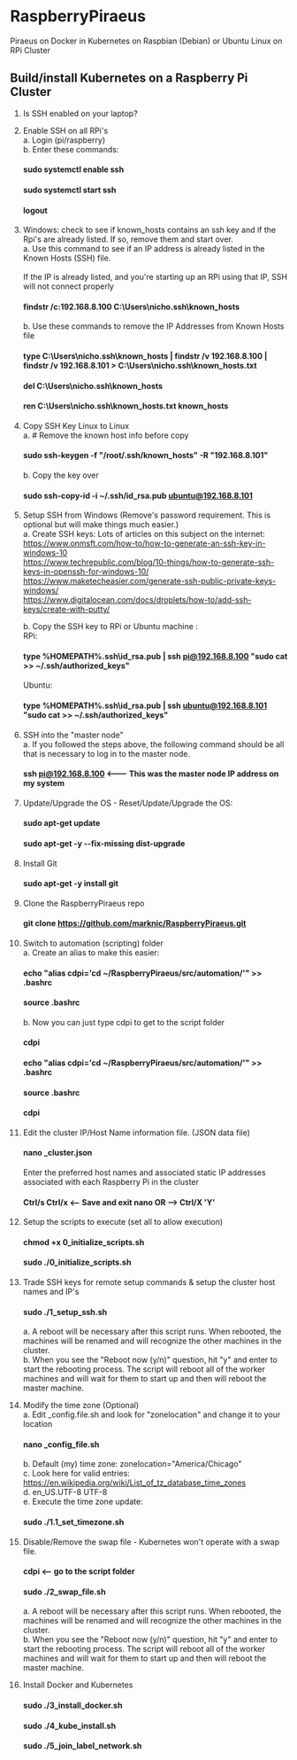 # RaspberryPiraeus

Piraeus on Docker in Kubernetes on Raspbian (Debian) or Ubuntu Linux on RPi Cluster

## Build/install Kubernetes on a Raspberry Pi Cluster

1. Is SSH enabled on your laptop?

2. Enable SSH on all RPi's</br>
    a. Login (pi/raspberry)</br>
    b. Enter these commands: </br>
    #### sudo systemctl enable ssh</br>
    #### sudo systemctl start ssh </br>    
    #### logout

3. Windows: check to see if known_hosts contains an ssh key and if the Rpi's are already listed.  If so, remove them and start over.</br>
    a. Use this command to see if an IP address is already listed in the Known Hosts (SSH) file.</br>  
    If the IP is already listed, and you're starting up an RPi using that IP, SSH will not connect properly</br>
    #### findstr /c:192.168.8.100 C:\Users\nicho\.ssh\known_hosts

    b. Use these commands to remove the IP Addresses from Known Hosts file </br>
    #### type C:\Users\nicho\.ssh\known_hosts | findstr /v 192.168.8.100 | findstr /v 192.168.8.101 > C:\Users\nicho\.ssh\known_hosts.txt </br>
    #### del C:\Users\nicho\.ssh\known_hosts </br>
    #### ren C:\Users\nicho\.ssh\known_hosts.txt known_hosts </br>

4. Copy SSH Key Linux to Linux </br>
    a. # Remove the known host info before copy </br>
    #### sudo ssh-keygen -f "/root/.ssh/known_hosts" -R "192.168.8.101" </br>
    b. Copy the key over </br>
    #### sudo ssh-copy-id -i ~/.ssh/id_rsa.pub ubuntu@192.168.8.101 </br>

5. Setup SSH from Windows (Remove's password requirement.   This is optional but will make things much easier.) </br>
    a. Create SSH keys: Lots of articles on this subject on the internet: </br>
        https://www.onmsft.com/how-to/how-to-generate-an-ssh-key-in-windows-10 </br>
        https://www.techrepublic.com/blog/10-things/how-to-generate-ssh-keys-in-openssh-for-windows-10/ </br>
        https://www.maketecheasier.com/generate-ssh-public-private-keys-windows/ </br>
        https://www.digitalocean.com/docs/droplets/how-to/add-ssh-keys/create-with-putty/ </br>

    b. Copy the SSH key to RPi or Ubuntu machine : </br>
    RPi: </br>
    #### type  %HOMEPATH%\.ssh\id_rsa.pub | ssh pi@192.168.8.100 "sudo cat >> ~/.ssh/authorized_keys"

    Ubuntu: </br>
    #### type  %HOMEPATH%\.ssh\id_rsa.pub | ssh ubuntu@192.168.8.101 "sudo cat >> ~/.ssh/authorized_keys"

6. SSH into the "master node" </br>
    a. If you followed the steps above, the following command should be all that is necessary to log in to the master node. </br>
    #### ssh pi@192.168.8.100  <--- This was the master node IP address on my system 

7. Update/Upgrade the OS - Reset/Update/Upgrade the OS: </br>
    #### sudo apt-get update </br>
    #### sudo apt-get -y --fix-missing dist-upgrade

8. Install Git </br>
    #### sudo apt-get -y install git

9. Clone the RaspberryPiraeus repo </br>
    #### git clone https://github.com/marknic/RaspberryPiraeus.git

10. Switch to automation (scripting) folder </br>
    a. Create an alias to make this easier: </br>
    #### echo "alias cdpi='cd ~/RaspberryPiraeus/src/automation/'" >> .bashrc </br>
    #### source .bashrc </br>
    b. Now you can just type cdpi to get to the script folder </br>
    #### cdpi

    #### echo "alias cdpi='cd ~/RaspberryPiraeus/src/automation/'" >> .bashrc </br>
    #### source .bashrc </br>
    #### cdpi </br>

11. Edit the cluster IP/Host Name information file. (JSON data file) </br>
    #### nano _cluster.json </br>
    Enter the preferred host names and associated static IP addresses associated with each Raspberry Pi in the cluster </br>
    #### Ctrl/s Ctrl/x  <-- Save and exit nano OR -->  Ctrl/X  'Y'  <Enter>

12. Setup the scripts to execute (set all to allow execution) </br>
    #### chmod +x 0_initialize_scripts.sh </br>
    #### sudo ./0_initialize_scripts.sh

13. Trade SSH keys for remote setup commands & setup the cluster host names and IP's </br>
    #### sudo ./1_setup_ssh.sh </br>
    a. A reboot will be necessary after this script runs.  When rebooted, the machines will be renamed and will recognize the other machines in the cluster. </br>
    b. When you see the "Reboot now (y/n)" question, hit "y" and enter to start the rebooting process.  The script will reboot all of the worker machines and will wait for them to start up and then will reboot the master machine.

14. Modify the time zone (Optional) </br>
    a. Edit  _config.file.sh and look for "zonelocation" and change it to your location </br>
    #### nano _config_file.sh </br>
    b. Default (my) time zone:  zonelocation="America/Chicago" </br>
    c. Look here for valid entries: https://en.wikipedia.org/wiki/List_of_tz_database_time_zones </br>
    d. en_US.UTF-8 UTF-8 </br>
    e. Execute the time zone update: </br>
    #### sudo ./1.1_set_timezone.sh

15. Disable/Remove the swap file - Kubernetes won't operate with a swap file. </br>
    #### cdpi  <-- go to the script folder </br>
    #### sudo ./2_swap_file.sh </br>
    a. A reboot will be necessary after this script runs.  When rebooted, the machines will be renamed and will recognize the other machines in the cluster. </br>
    b. When you see the "Reboot now (y/n)" question, hit "y" and enter to start the rebooting process.  The script will reboot all of the worker machines and will wait for them to start up and then will reboot the master machine.

16. Install Docker and Kubernetes </br>
    #### sudo ./3_install_docker.sh </br>
    #### sudo ./4_kube_install.sh </br>
    #### sudo ./5_join_label_network.sh

